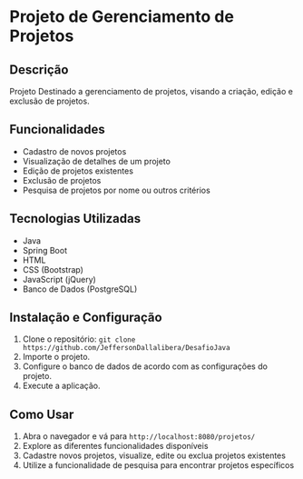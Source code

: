 # Projeto de Gerenciamento de Projetos

## Descrição
Projeto Destinado a gerenciamento de projetos, visando a criação, edição e exclusão de projetos.

## Funcionalidades
- Cadastro de novos projetos
- Visualização de detalhes de um projeto
- Edição de projetos existentes
- Exclusão de projetos
- Pesquisa de projetos por nome ou outros critérios

## Tecnologias Utilizadas
- Java
- Spring Boot
- HTML
- CSS (Bootstrap)
- JavaScript (jQuery)
- Banco de Dados (PostgreSQL)

## Instalação e Configuração
1. Clone o repositório: `git clone https://github.com/JeffersonDallalibera/DesafioJava`
2. Importe o projeto.
3. Configure o banco de dados de acordo com as configurações do projeto.
4. Execute a aplicação.

## Como Usar
1. Abra o navegador e vá para `http://localhost:8080/projetos/`
2. Explore as diferentes funcionalidades disponíveis
3. Cadastre novos projetos, visualize, edite ou exclua projetos existentes
4. Utilize a funcionalidade de pesquisa para encontrar projetos específicos
